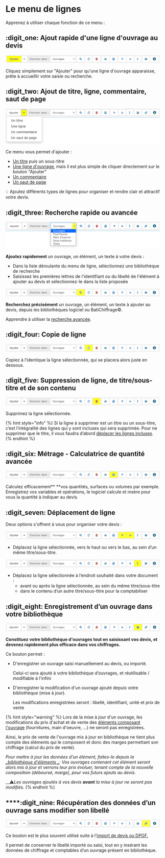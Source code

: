 # Le menu de lignes

Apprenez à utiliser chaque fonction de ce menu :

## :digit_one: Ajout rapide d'une ligne d'ouvrage au devis

![](../../../../../.gitbook/assets/menu-ligne-ajouter.png)

Cliquez simplement sur "Ajouter" pour qu'une ligne d'ouvrage apparaisse, prête à accueillir votre saisie ou recherche. 



## :digit_two: Ajout de titre, ligne, commentaire, saut de page

![](<../../../../../.gitbook/assets/menu-ligne-ajouter-dans (1).png>)

Ce menu vous permet d'ajouter :

* [Un titre](lignes-du-devis/titres_devis.md#creer-un-titre) puis un sous-titre
* [Une ligne d'ouvrage](lignes-du-devis/#creer-une-ligne-de-devis)​, mais il est plus simple de cliquer directement sur le bouton "Ajouter"
* [Un commentaire](lignes-du-devis/#creer-une-ligne-de-commentaire)
* [Un saut de page](lignes-du-devis/#creer-un-saut-de-page)

:bulb: Ajoutez différents types de lignes pour organiser et rendre clair et attractif votre devis.



## :digit_three: Recherche rapide ou avancée

![](../../../../../.gitbook/assets/menu-ligne-ajouter-dans.png)

**Ajoutez rapidement** un ouvrage, un élément, un texte à votre devis :

* Dans la liste déroulante du menu de ligne, sélectionnez une bibliothèque de recherche
* Saisissez les premières lettres de l'identifiant ou du libellé de l'élément à ajouter au devis et sélectionnez-le dans la liste proposée



![](../../../../../.gitbook/assets/menu-ligne-recherche-avancee.png)

**Recherchez précisément** un ouvrage, un élément, un texte à ajouter au devis, depuis les bibliothèques logiciel ou BatiChiffrage©​.

Apprendre à utiliser la [recherche avancée](methodes-de-saisie.md#grace-a-la-recherche-avancee).



## &#xD; :digit_four: **Copie de ligne**

![](../../../../../.gitbook/assets/menu-ligne-copier.png)

Copiez à l’identique la ligne sélectionnée, qui se placera alors juste en dessous.



## ****:digit_five:** Suppression de ligne, de titre/sous-titre et de son contenu**

![](../../../../../.gitbook/assets/menu-ligne-supprimer.png)

Supprimez la ligne sélectionnée.

{% hint style="info" %}
Si la ligne à supprimer est un titre ou un sous-titre, c’est l’intégralité des lignes qui y sont incluses qui sera supprimée. Pour ne supprimer que le titre, il vous faudra d’abord [déplacer les lignes incluses](le-menu-de-lignes.md#deplacement-de-ligne).
{% endhint %}



## :digit_six: **Métrage - Calculatrice de quantité avancée**

![](../../../../../.gitbook/assets/menu-ligne-calculatrice.png)

Calculez efficacement** **vos quantités, surfaces ou volumes par exemple. Enregistrez vos variables et opérations, le logiciel calcule et insère pour vous la quantité à indiquer au devis.



## :digit_seven: **Déplacement de ligne**

Deux options s'offrent à vous pour organiser votre devis :

![](../../../../../.gitbook/assets/menu-ligne-deplacement.png)

* Déplacez la ligne sélectionnée, vers le haut ou vers le bas, au sein d’un même titre/sous-titre.

![](../../../../../.gitbook/assets/menu-ligne-deplacement2.png)

* Déplacez la ligne sélectionnée à l’endroit souhaité dans votre document : 
  * avant ou après la ligne sélectionnée, au sein du même titre/sous-titre
  * dans le contenu d’un autre titre/sous-titre pour la comptabiliser 



## :digit_eight: **Enregistrement d’un ouvrage dans votre bibliothèque**

![](<../../../../../.gitbook/assets/menu-ligne-enregistrer-maj (1).png>)

**Constituez votre bibliothèque d'ouvrages tout en saisissant vos devis, et devenez rapidement plus efficace dans vos chiffrages.**

Ce bouton permet :

*   D'enregistrer un ouvrage saisi manuellement au devis, ou importé. 

    Celui-ci sera ajouté à votre bibliothèque d’ouvrages, et réutilisable / modifiable à l'infini


*   D'enregistrer la modification d'un ouvrage ajouté depuis votre bibliothèque (mise à jour).

    Les modifications enregistrées seront : libellé, identifiant, unité et prix de vente

{% hint style="warning" %}
Lors de la mise à jour d'un ouvrage, les modifications du prix d'achat et de vente des [éléments composant l'ouvrage](../../../../bibliotheque-de-chiffrage/la-bibliotheque-douvrages/#la-composition-des-ouvrages) (fournitures, main d'oeuvre, ...) ne seront pas enregistrées.

Ainsi, le prix de vente de l'ouvrage mis à jour en bibliothèque ne tient plus compte des éléments qui le composent et donc des marges permettant son chiffrage (calcul du prix de vente).

_Pour mettre à jour les données d'un élément, faites-le depuis la _[_bibliothèque d'éléments _](https://app.gitbook.com/@batidocs/s/documentation/\~/drafts/-Met51aTnbHK8EAqYE8J/bibliotheque-de-prix/la-bibliotheque-delements)_: Vos ouvrages contenant cet élément seront alors mis à jour et verrons leur prix évoluer, tenant compte de la nouvelle composition (déboursé, marge), pour vos futurs ajouts au devis._

__:warning:_Les ouvrages ajoutés à vos devis **avant** la mise à jour ne seront pas modifiés._
{% endhint %}



## ****:digit_nine: **Récupération des données d’un ouvrage sans modifier son libellé**

![](../../../../../.gitbook/assets/menu-ligne-lien.png)

Ce bouton est le plus souvent utilisé suite à l’[import de devis ou DPGF.](../../../import-export.md#import-de-dpgf-et-devis-au-format-excel)

Il permet de conserver le libellé importé ou saisi, tout en y insérant les données de chiffrage et comptables d’un ouvrage présent en bibliothèque.

